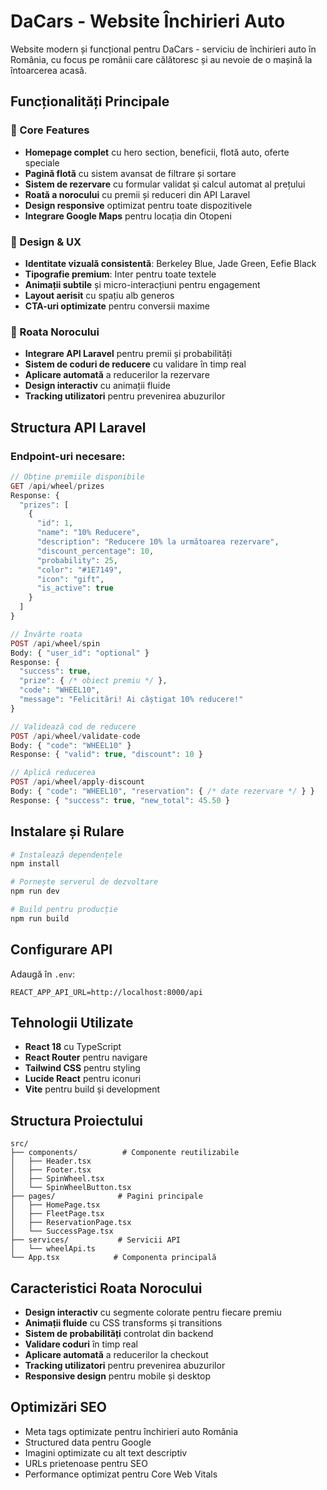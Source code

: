 # DaCars - Website Închirieri Auto

Website modern și funcțional pentru DaCars - serviciu de închirieri auto în România, cu focus pe românii care călătoresc și au nevoie de o mașină la întoarcerea acasă.

## Funcționalități Principale

### 🎯 Core Features
- **Homepage complet** cu hero section, beneficii, flotă auto, oferte speciale
- **Pagină flotă** cu sistem avansat de filtrare și sortare
- **Sistem de rezervare** cu formular validat și calcul automat al prețului
- **Roată a norocului** cu premii și reduceri din API Laravel
- **Design responsive** optimizat pentru toate dispozitivele
- **Integrare Google Maps** pentru locația din Otopeni

### 🎨 Design & UX
- **Identitate vizuală consistentă**: Berkeley Blue, Jade Green, Eefie Black
- **Tipografie premium**: Inter pentru toate textele
- **Animații subtile** și micro-interacțiuni pentru engagement
- **Layout aerisit** cu spațiu alb generos
- **CTA-uri optimizate** pentru conversii maxime

### 🎡 Roata Norocului
- **Integrare API Laravel** pentru premii și probabilități
- **Sistem de coduri de reducere** cu validare în timp real
- **Aplicare automată** a reducerilor la rezervare
- **Design interactiv** cu animații fluide
- **Tracking utilizatori** pentru prevenirea abuzurilor

## Structura API Laravel

### Endpoint-uri necesare:

```php
// Obține premiile disponibile
GET /api/wheel/prizes
Response: {
  "prizes": [
    {
      "id": 1,
      "name": "10% Reducere",
      "description": "Reducere 10% la următoarea rezervare",
      "discount_percentage": 10,
      "probability": 25,
      "color": "#1E7149",
      "icon": "gift",
      "is_active": true
    }
  ]
}

// Învârte roata
POST /api/wheel/spin
Body: { "user_id": "optional" }
Response: {
  "success": true,
  "prize": { /* obiect premiu */ },
  "code": "WHEEL10",
  "message": "Felicitări! Ai câștigat 10% reducere!"
}

// Validează cod de reducere
POST /api/wheel/validate-code
Body: { "code": "WHEEL10" }
Response: { "valid": true, "discount": 10 }

// Aplică reducerea
POST /api/wheel/apply-discount
Body: { "code": "WHEEL10", "reservation": { /* date rezervare */ } }
Response: { "success": true, "new_total": 45.50 }
```

## Instalare și Rulare

```bash
# Instalează dependențele
npm install

# Pornește serverul de dezvoltare
npm run dev

# Build pentru producție
npm run build
```

## Configurare API

Adaugă în `.env`:
```
REACT_APP_API_URL=http://localhost:8000/api
```

## Tehnologii Utilizate

- **React 18** cu TypeScript
- **React Router** pentru navigare
- **Tailwind CSS** pentru styling
- **Lucide React** pentru iconuri
- **Vite** pentru build și development

## Structura Proiectului

```
src/
├── components/          # Componente reutilizabile
│   ├── Header.tsx
│   ├── Footer.tsx
│   ├── SpinWheel.tsx
│   └── SpinWheelButton.tsx
├── pages/              # Pagini principale
│   ├── HomePage.tsx
│   ├── FleetPage.tsx
│   ├── ReservationPage.tsx
│   └── SuccessPage.tsx
├── services/           # Servicii API
│   └── wheelApi.ts
└── App.tsx            # Componenta principală
```

## Caracteristici Roata Norocului

- **Design interactiv** cu segmente colorate pentru fiecare premiu
- **Animații fluide** cu CSS transforms și transitions
- **Sistem de probabilități** controlat din backend
- **Validare coduri** în timp real
- **Aplicare automată** a reducerilor la checkout
- **Tracking utilizatori** pentru prevenirea abuzurilor
- **Responsive design** pentru mobile și desktop

## Optimizări SEO

- Meta tags optimizate pentru închirieri auto România
- Structured data pentru Google
- Imagini optimizate cu alt text descriptiv
- URLs prietenoase pentru SEO
- Performance optimizat pentru Core Web Vitals